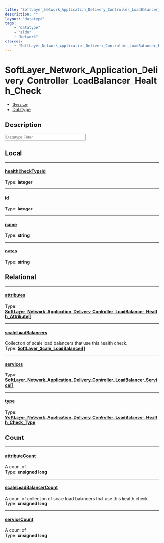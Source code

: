 ```yaml
---
title: "SoftLayer_Network_Application_Delivery_Controller_LoadBalancer_Health_Check"
description: ""
layout: "datatype"
tags:
    - "datatype"
    - "sldn"
    - "Network"
classes:
    - "SoftLayer_Network_Application_Delivery_Controller_LoadBalancer_Health_Check"
---
```


# SoftLayer_Network_Application_Delivery_Controller_LoadBalancer_Health_Check
<div id='service-datatype'>
    <ul id='sldn-reference-tabs'>
    <li id='service'> <a href='/reference/services/SoftLayer_Network_Application_Delivery_Controller_LoadBalancer_Health_Check' >Service</a></li>    <li id='datatype'> <a href='/reference/datatypes/SoftLayer_Network_Application_Delivery_Controller_LoadBalancer_Health_Check' >Datatype</a></li>
    </ul>
</div>

## Description 






<!-- Filer BEGIN -->
<div class="view-filters">
        <div class="clearfix">
            <div class="search-input-box">
                <input placeholder="Datatype Filter" onkeyup="titleSearch(inputId='prop-input', divId='properties', elementClass='prop-row')" 
                    type="text" id="prop-input" value="" size="30" maxlength="128" class="form-text">
            </div>
        </div>
</div>
<!-- Filer END -->

<div id="properties" class="content">
<div id="localProperties" class="prop-content" >

## Local
<div class="prop-row">

-----
[healthCheckTypeId]: #healthchecktypeid
#### [healthCheckTypeId]
  
<span class="type-label">Type: </span>**integer**


</div>
<div class="prop-row">

-----
[id]: #id
#### [id]
  
<span class="type-label">Type: </span>**integer**


</div>
<div class="prop-row">

-----
[name]: #name
#### [name]
  
<span class="type-label">Type: </span>**string**


</div>
<div class="prop-row">

-----
[notes]: #notes
#### [notes]
  
<span class="type-label">Type: </span>**string**


</div>
</div>
<!-- LOCAL PROPERTY END -->

<div id="relationalProperties"  class="prop-content" >

## Relational
<div class="prop-row">

-----
[attributes]: #attributes
#### [attributes]
  
<span class="type-label">Type: </span>**<a href='/reference/datatypes/SoftLayer_Network_Application_Delivery_Controller_LoadBalancer_Health_Attribute'>SoftLayer_Network_Application_Delivery_Controller_LoadBalancer_Health_Attribute[] </a>**


</div>
<div class="prop-row">

-----
[scaleLoadBalancers]: #scaleloadbalancers
#### [scaleLoadBalancers]
Collection of scale load balancers that use this health check.  
<span class="type-label">Type: </span>**<a href='/reference/datatypes/SoftLayer_Scale_LoadBalancer'>SoftLayer_Scale_LoadBalancer[] </a>**


</div>
<div class="prop-row">

-----
[services]: #services
#### [services]
  
<span class="type-label">Type: </span>**<a href='/reference/datatypes/SoftLayer_Network_Application_Delivery_Controller_LoadBalancer_Service'>SoftLayer_Network_Application_Delivery_Controller_LoadBalancer_Service[] </a>**


</div>
<div class="prop-row">

-----
[type]: #type
#### [type]
  
<span class="type-label">Type: </span>**<a href='/reference/datatypes/SoftLayer_Network_Application_Delivery_Controller_LoadBalancer_Health_Check_Type'>SoftLayer_Network_Application_Delivery_Controller_LoadBalancer_Health_Check_Type </a>**


</div>

## Count
<div class="prop-row">

-----
[attributeCount]: #attributecount
#### [attributeCount]
A count of    
<span class="type-label">Type: </span>**unsigned long**


</div>
<div class="prop-row">

-----
[scaleLoadBalancerCount]: #scaleloadbalancercount
#### [scaleLoadBalancerCount]
A count of collection of scale load balancers that use this health check.   
<span class="type-label">Type: </span>**unsigned long**


</div>
<div class="prop-row">

-----
[serviceCount]: #servicecount
#### [serviceCount]
A count of    
<span class="type-label">Type: </span>**unsigned long**


</div>
</div>


